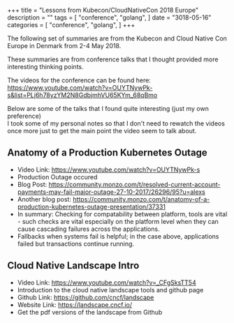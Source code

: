 +++
title = "Lessons from Kubecon/CloudNativeCon 2018 Europe"
description = ""
tags = [
    "conference",
    "golang",
]
date = "3018-05-16"
categories = [
    "conference",
    "golang",
]
+++

The following set of summaries are from the Kubecon and Cloud Native Con Europe in Denmark from 2-4 May 2018. 

These summaries are from conference talks that I thought provided more interesting thinking points.

The videos for the conference can be found here:  
https://www.youtube.com/watch?v=OUYTNywPk-s&list=PLj6h78yzYM2N8GdbjmhVU65KYm_68qBmo  

Below are some of the talks that I found quite interesting (just my own preference)  
I took some of my personal notes so that I don't need to rewatch the videos once more just to get the main point the video seem to talk about.

## Anatomy of a Production Kubernetes Outage

- Video Link: https://www.youtube.com/watch?v=OUYTNywPk-s
- Production Outage occured
- Blog Post: https://community.monzo.com/t/resolved-current-account-payments-may-fail-major-outage-27-10-2017/26296/95?u=alexs
- Another blog post: https://community.monzo.com/t/anatomy-of-a-production-kubernetes-outage-presentation/37331
- In summary: Checking for compatability between platform, tools are vital - such checks are vital especially on the platform level when they can cause cascading failures across the applications.
- Fallbacks when systems fail is helpful; in the case above, applications failed but transactions continue running.

## Cloud Native Landscape Intro 

- Video Link: https://www.youtube.com/watch?v=_CFgSksTT54
- Introduction to the cloud native landscape tools and github page
- Github Link: https://github.com/cncf/landscape
- Website Link: https://landscape.cncf.io/
- Get the pdf versions of the landscape from Github